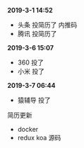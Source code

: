 **2019-3-1 14:52**

- 头条 投简历了 内推码
- 腾讯 投简历了

**2019-3-6 15:07**

- 360 投了
- 小米 投了


**2019-3-7 06:44**
- 猿辅导 投了


简历更新

- docker
- redux koa 源码
